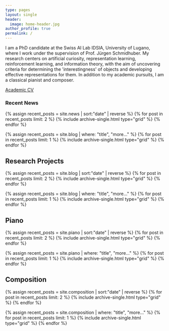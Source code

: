 ```yaml
---
type: pages
layout: single
header:
  image: home-header.jpg
author_profile: true
permalink: /
---
```


I am a PhD candidate at the Swiss AI Lab IDSIA, University of Lugano, where I work under the supervision of Prof. Jürgen Schmidhuber. 
My research centers on artificial curiosity, representation learning, reinforcement learning, and information theory, with the aim of uncovering criteria for determining the 'interestingness' of objects and developing effective representations for them. 
In addition to my academic pursuits, I am a classical pianist and composer.

[Academic CV](../assets/pdfs/CV_Vincent_Herrmann_2024.pdf)

### Recent News
<div class="feature__wrapper">
{% assign recent_posts = site.news | sort:"date" | reverse %}
{% for post in recent_posts limit: 2 %}
  {% include archive-single.html type="grid" %}
{% endfor %}

{% assign recent_posts = site.blog | where: "title", "more..." %}
{% for post in recent_posts limit: 1 %}
  {% include archive-single.html type="grid" %}
{% endfor %}
</div>


## Research Projects

<div class="feature__wrapper">
{% assign recent_posts = site.blog | sort:"date" | reverse %}
{% for post in recent_posts limit: 2 %}
  {% include archive-single.html type="grid" %}
{% endfor %}

{% assign recent_posts = site.blog | where: "title", "more..." %}
{% for post in recent_posts limit: 1 %}
  {% include archive-single.html type="grid" %}
{% endfor %}
</div>


## Piano

<div class="feature__wrapper">
{% assign recent_posts = site.piano | sort:"date" | reverse %}
{% for post in recent_posts limit: 2 %}
  {% include archive-single.html type="grid" %}
{% endfor %}

{% assign recent_posts = site.piano | where: "title", "more..." %}
{% for post in recent_posts limit: 1 %}
  {% include archive-single.html type="grid" %}
{% endfor %}
</div>


## Composition
<div class="feature__wrapper">
{% assign recent_posts = site.composition | sort:"date" | reverse %}
{% for post in recent_posts limit: 2 %}
  {% include archive-single.html type="grid" %}
{% endfor %}

{% assign recent_posts = site.composition | where: "title", "more..." %}
{% for post in recent_posts limit: 1 %}
  {% include archive-single.html type="grid" %}
{% endfor %}
</div>
